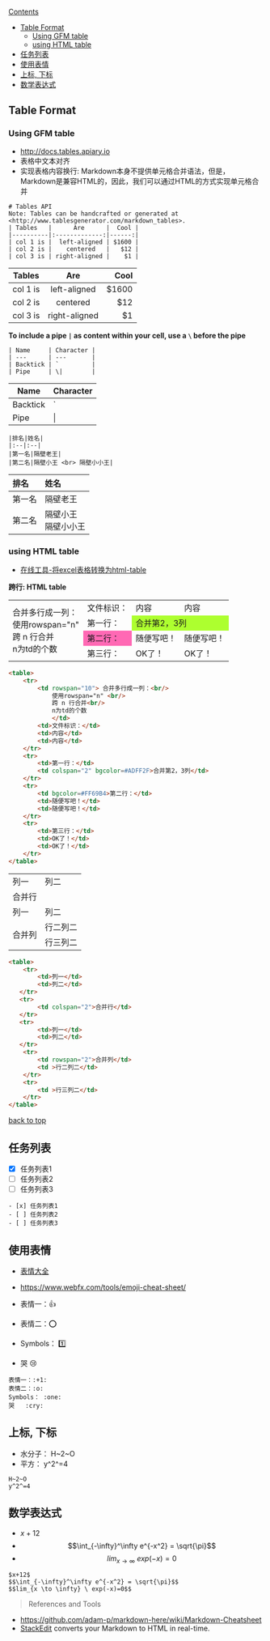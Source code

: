 [Contents](#top)

- [Table Format](#table-format)
  - [Using GFM table](#using-gfm-table)
  - [using HTML table](#using-html-table)
- [任务列表](#%e4%bb%bb%e5%8a%a1%e5%88%97%e8%a1%a8)
- [使用表情](#%e4%bd%bf%e7%94%a8%e8%a1%a8%e6%83%85)
- [上标, 下标](#%e4%b8%8a%e6%a0%87-%e4%b8%8b%e6%a0%87)
- [数学表达式](#%e6%95%b0%e5%ad%a6%e8%a1%a8%e8%be%be%e5%bc%8f)

## Table Format

### Using GFM table

-  http://docs.tables.apiary.io
- 表格中文本对齐
- 实现表格内容换行: Markdown本身不提供单元格合并语法，但是，Markdown是兼容HTML的，因此，我们可以通过HTML的方式实现单元格合并
```
# Tables API 
Note: Tables can be handcrafted or generated at <http://www.tablesgenerator.com/markdown_tables>.
| Tables   |      Are      |  Cool |
|----------|:-------------:|------:|
| col 1 is |  left-aligned | $1600 |
| col 2 is |    centered   |   $12 |
| col 3 is | right-aligned |    $1 |
```

| Tables   |      Are      |  Cool |
|----------|:-------------:|------:|
| col 1 is |  left-aligned | $1600 |
| col 2 is |    centered   |   $12 |
| col 3 is | right-aligned |    $1 |

**To include a pipe `|` as content within your cell, use a `\` before the pipe**

```
| Name     | Character |
| ---      | ---       |
| Backtick | `         |
| Pipe     | \|        |
```

| Name     | Character |
| ---      | ---       |
| Backtick | `         |
| Pipe     | \|        |

```
|排名|姓名|
|:--|:--|
|第一名|隔壁老王|
|第二名|隔壁小王 <br> 隔壁小小王|
```

|排名|姓名|
|:--|:--|
|第一名|隔壁老王|
|第二名|隔壁小王 <br> 隔壁小小王|


### using HTML table

- [在线工具-将excel表格转换为html-table](http://pressbin.com/tools/excel_to_html_table/index.html)

**跨行: HTML table**

<table>
    <tr>
        <td rowspan="10"> 合并多行成一列：<br/>
            使用rowspan="n" <br/>
            跨 n 行合并<br/>
            n为td的个数
            </td>
        <td>文件标识：</td>
        <td>内容</td>
        <td>内容</td>
    </tr>
    <tr>
        <td>第一行：</td>
        <td colspan="2" bgcolor=#ADFF2F>合并第2，3列</td>
    </tr>
    <tr>
        <td bgcolor=#FF69B4>第二行：</td>
        <td>随便写吧！</td>
        <td>随便写吧！</td>
    </tr>
    <tr>
        <td>第三行：</td>
        <td>OK了！</td>
        <td>OK了！</td>
    </tr>
</table>

```html
<table>
    <tr>
        <td rowspan="10"> 合并多行成一列：<br/>
            使用rowspan="n" <br/>
            跨 n 行合并<br/>
            n为td的个数
            </td>
        <td>文件标识：</td>
        <td>内容</td>
        <td>内容</td>
    </tr>
    <tr>
        <td>第一行：</td>
        <td colspan="2" bgcolor=#ADFF2F>合并第2，3列</td>
    </tr>
    <tr>
        <td bgcolor=#FF69B4>第二行：</td>
        <td>随便写吧！</td>
        <td>随便写吧！</td>
    </tr>
    <tr>
        <td>第三行：</td>
        <td>OK了！</td>
        <td>OK了！</td>
    </tr>
</table>
```

<table>
    <tr>
        <td>列一</td> 
        <td>列二</td> 
   </tr>
   <tr>
        <td colspan="2">合并行</td>    
   </tr>
   <tr>
        <td>列一</td> 
        <td>列二</td> 
   </tr>
    <tr>
        <td rowspan="2">合并列</td>    
        <td >行二列二</td>  
    </tr>
    <tr>
        <td >行三列二</td>  
    </tr>
</table>

```html
<table>
    <tr>
        <td>列一</td> 
        <td>列二</td> 
   </tr>
   <tr>
        <td colspan="2">合并行</td>    
   </tr>
   <tr>
        <td>列一</td> 
        <td>列二</td> 
   </tr>
    <tr>
        <td rowspan="2">合并列</td>    
        <td >行二列二</td>  
    </tr>
    <tr>
        <td >行三列二</td>  
    </tr>
</table>
```

[back to top](#top)

## 任务列表

- [x] 任务列表1
- [ ] 任务列表2
- [ ] 任务列表3

```
- [x] 任务列表1
- [ ] 任务列表2
- [ ] 任务列表3
```

## 使用表情

- [表情大全](http://www.webpagefx.com/tools/emoji-cheat-sheet/)
- https://www.webfx.com/tools/emoji-cheat-sheet/

- 表情一：:+1:
- 表情二：:o:
- Symbols： :one:
- 哭   :cry:

```
表情一：:+1:
表情二：:o:
Symbols： :one:
哭   :cry:
```

## 上标, 下标

- 水分子： H~2~O
- 平方： y^2^=4

```
H~2~O
y^2^=4
```

## 数学表达式

- $x+12$
- $$\int_{-\infty}^\infty e^{-x^2} = \sqrt{\pi}$$
- $$lim_{x \to \infty} \ exp(-x)=0$$

```
$x+12$
$$\int_{-\infty}^\infty e^{-x^2} = \sqrt{\pi}$$
$$lim_{x \to \infty} \ exp(-x)=0$$
```

> References and Tools
- https://github.com/adam-p/markdown-here/wiki/Markdown-Cheatsheet
- [StackEdit](https://stackedit.io/) converts your Markdown to HTML in real-time.

